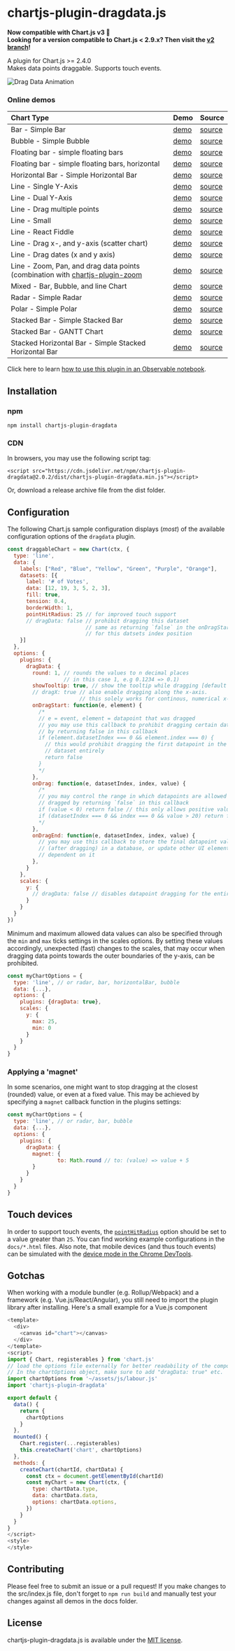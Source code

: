 # chartjs-plugin-dragdata.js

**Now compatible with Chart.js v3 🎉**  
**Looking for a version compatible to Chart.js < 2.9.x? Then visit the [v2 branch](https://github.com/chrispahm/chartjs-plugin-dragdata/tree/v2)!**

A plugin for Chart.js >= 2.4.0  
Makes data points draggable. Supports touch events.

![Drag Data Animation](https://user-images.githubusercontent.com/20703207/77322131-8a47f800-6d13-11ea-9ca8-b9fc7f820e85.gif)

### Online demos
| Chart Type                                                                                                                     | Demo                                                                                   | Source                                                                                                               |
|:-------------------------------------------------------------------------------------------------------------------------------|:---------------------------------------------------------------------------------------|:---------------------------------------------------------------------------------------------------------------------|
| Bar - Simple Bar                                                                                                               | [demo](https://chrispahm.github.io/chartjs-plugin-dragdata/bar.html)                   | [source](https://raw.githubusercontent.com/chrispahm/chartjs-plugin-dragdata/master/docs/bar.html)                   |
| Bubble - Simple Bubble                                                                                                         | [demo](https://chrispahm.github.io/chartjs-plugin-dragdata/bubble.html)                | [source](https://raw.githubusercontent.com/chrispahm/chartjs-plugin-dragdata/master/docs/bubble.html)                |
| Floating bar - simple floating bars                                                                                            | [demo](https://chrispahm.github.io/chartjs-plugin-dragdata/floatingBar.html)           | [source](https://raw.githubusercontent.com/chrispahm/chartjs-plugin-dragdata/master/docs/floatingBar.html)           |
| Floating bar - simple floating bars, horizontal                                                                                | [demo](https://chrispahm.github.io/chartjs-plugin-dragdata/horizontalFloatingBar.html) | [source](https://raw.githubusercontent.com/chrispahm/chartjs-plugin-dragdata/master/docs/horizontalFloatingBar.html) |
| Horizontal Bar - Simple Horizontal Bar                                                                                         | [demo](https://chrispahm.github.io/chartjs-plugin-dragdata/horizontalBar.html)         | [source](https://raw.githubusercontent.com/chrispahm/chartjs-plugin-dragdata/master/docs/horizontalBar.html)         |
| Line - Single Y-Axis                                                                                                           | [demo](https://chrispahm.github.io/chartjs-plugin-dragdata/)                           | [source](https://raw.githubusercontent.com/chrispahm/chartjs-plugin-dragdata/master/docs/index.html)                 |
| Line - Dual Y-Axis                                                                                                             | [demo](https://chrispahm.github.io/chartjs-plugin-dragdata/dualAxis.html)              | [source](https://raw.githubusercontent.com/chrispahm/chartjs-plugin-dragdata/master/docs/dualAxis.html)              |
| Line - Drag multiple points                                                                                                    | [demo](https://jsfiddle.net/45nurh9L/3/)                                               | [source](https://jsfiddle.net/45nurh9L/3/)                                                                           |
| Line - Small                                                                                                                   | [demo](https://chrispahm.github.io/chartjs-plugin-dragdata/smallChart.html)            | [source](https://raw.githubusercontent.com/chrispahm/chartjs-plugin-dragdata/master/docs/smallChart.html)            |
| Line - React Fiddle                                                                                                            | [demo](https://jsfiddle.net/16kvxd4u/3/)                                               | [source](https://jsfiddle.net/16kvxd4u/3/)                                                                           |
| Line - Drag x-, and y-axis (scatter chart)                                                                                     | [demo](https://chrispahm.github.io/chartjs-plugin-dragdata/scatter.html)               | [source](https://chrispahm.github.io/chartjs-plugin-dragdata/scatter.html)                                           |
| Line - Drag dates (x and y axis)                                                                                               | [demo](https://jsfiddle.net/f72kz348/9/)                                               | [source](https://jsfiddle.net/f72kz348/9/)                                                                           |
| Line - Zoom, Pan, and drag data points (combination with [chartjs-plugin-zoom](https://github.com/chartjs/chartjs-plugin-zoom) | [demo](https://jsfiddle.net/s6xn3q9f/1/)                                               | [source](https://jsfiddle.net/s6xn3q9f/1/)                                                                           |
| Mixed - Bar, Bubble, and line Chart                                                                                            | [demo](https://jsfiddle.net/rqbcs6ep/3/)                                               | [source](https://jsfiddle.net/rqbcs6ep/3/)                                                                           |
| Radar - Simple Radar                                                                                                           | [demo](https://chrispahm.github.io/chartjs-plugin-dragdata/radar.html)                 | [source](https://raw.githubusercontent.com/chrispahm/chartjs-plugin-dragdata/master/docs/radar.html)                 |
| Polar - Simple Polar                                                                                                           | [demo](https://chrispahm.github.io/chartjs-plugin-dragdata/polar.html)                 | [source](https://raw.githubusercontent.com/chrispahm/chartjs-plugin-dragdata/master/docs/polar.html)                 |
| Stacked Bar - Simple Stacked Bar                                                                                               | [demo](https://chrispahm.github.io/chartjs-plugin-dragdata/stackedBar.html)            | [source](https://raw.githubusercontent.com/chrispahm/chartjs-plugin-dragdata/master/docs/stackedBar.html)            |
| Stacked Bar - GANTT Chart                                                                                                      | [demo](https://chrispahm.github.io/chartjs-plugin-dragdata/ganttChart.html)            | [source](https://raw.githubusercontent.com/chrispahm/chartjs-plugin-dragdata/master/docs/ganttChart.html)            |
| Stacked Horizontal Bar - Simple Stacked Horizontal Bar                                                                         | [demo](https://chrispahm.github.io/chartjs-plugin-dragdata/stackedHorizontalBar.html)  | [source](https://raw.githubusercontent.com/chrispahm/chartjs-plugin-dragdata/master/docs/stackedHorizontalBar.html)  |

Click here to learn [how to use this plugin in an Observable notebook](https://observablehq.com/@chrispahm/draggable-data-charts).

## Installation

### npm

```
npm install chartjs-plugin-dragdata
```

### CDN
In browsers, you may use the following script tag:
```
<script src="https://cdn.jsdelivr.net/npm/chartjs-plugin-dragdata@2.0.2/dist/chartjs-plugin-dragdata.min.js"></script>
```

Or, download a release archive file from the dist folder.

## Configuration

The following Chart.js sample configuration displays (*most*) of the available
configuration options of the `dragdata` plugin.

```js
const draggableChart = new Chart(ctx, {
  type: 'line',
  data: {
    labels: ["Red", "Blue", "Yellow", "Green", "Purple", "Orange"],
    datasets: [{
      label: '# of Votes',
      data: [12, 19, 3, 5, 2, 3],
      fill: true,
      tension: 0.4,
      borderWidth: 1,
      pointHitRadius: 25 // for improved touch support
      // dragData: false // prohibit dragging this dataset
                         // same as returning `false` in the onDragStart callback
                         // for this datsets index position
    }]
  },
  options: {
    plugins: {
      dragData: {
        round: 1, // rounds the values to n decimal places 
                  // in this case 1, e.g 0.1234 => 0.1)
        showTooltip: true, // show the tooltip while dragging [default = true]
        // dragX: true // also enable dragging along the x-axis.
                       // this solely works for continous, numerical x-axis scales (no categories or dates)!
        onDragStart: function(e, element) {
          /*
          // e = event, element = datapoint that was dragged
          // you may use this callback to prohibit dragging certain datapoints
          // by returning false in this callback
          if (element.datasetIndex === 0 && element.index === 0) {
            // this would prohibit dragging the first datapoint in the first
            // dataset entirely
            return false
          }
          */
        },
        onDrag: function(e, datasetIndex, index, value) {         
          /*     
          // you may control the range in which datapoints are allowed to be
          // dragged by returning `false` in this callback
          if (value < 0) return false // this only allows positive values
          if (datasetIndex === 0 && index === 0 && value > 20) return false 
          */
        },
        onDragEnd: function(e, datasetIndex, index, value) {
          // you may use this callback to store the final datapoint value
          // (after dragging) in a database, or update other UI elements that
          // dependent on it
        },
      }
    },
    scales: {
      y: {
        // dragData: false // disables datapoint dragging for the entire axis
      }
    }
  }
})
```

Minimum and maximum allowed data values can also be specified through the `min` and `max` ticks settings in the scales options. By setting these values accordingly, unexpected (fast) changes to the scales, that may occur when dragging data points towards the outer boundaries of the y-axis, can be prohibited.

```javascript
const myChartOptions = {
  type: 'line', // or radar, bar, horizontalBar, bubble
  data: {...}, 
  options: {
    plugins: {dragData: true},
    scales: {
      y: {
        max: 25,
        min: 0
      }
    }
  }
}
```


### Applying a 'magnet'

In some scenarios, one might want to stop dragging at the closest (rounded) value, or even at a fixed value.
This may be achieved by specifying a `magnet` callback function
in the plugins settings:

```javascript
const myChartOptions = {
  type: 'line', // or radar, bar, bubble
  data: {...}, 
  options: {
    plugins: {
      dragData: {
        magnet: {
    		    to: Math.round // to: (value) => value + 5
        }
      }
    }
  }
}
```

## Touch devices
In order to support touch events, the [`pointHitRadius`](https://www.chartjs.org/docs/latest/charts/line.html#point-styling) option should be set to a value greater than `25`. You can find working example configurations in the `docs/*.html` files. Also note, that mobile devices (and thus touch events) can be simulated with the [device mode in the Chrome DevTools](https://developers.google.com/web/tools/chrome-devtools/device-mode/).

## Gotchas
When working with a module bundler (e.g. Rollup/Webpack) and a framework (e.g. Vue.js/React/Angular), you still need to import the plugin library after installing. 
Here's a small example for a Vue.js component

```js
<template>
  <div>
    <canvas id="chart"></canvas>
  </div>
</template>
<script>
import { Chart, registerables } from 'chart.js'
// load the options file externally for better readability of the component.
// In the chartOptions object, make sure to add "dragData: true" etc.
import chartOptions from '~/assets/js/labour.js'
import 'chartjs-plugin-dragdata'

export default {
  data() {
    return {
      chartOptions
    }
  },
  mounted() {
    Chart.register(...registerables)
    this.createChart('chart', chartOptions)
  },
  methods: {
    createChart(chartId, chartData) {
      const ctx = document.getElementById(chartId)
      const myChart = new Chart(ctx, {
        type: chartData.type,
        data: chartData.data,
        options: chartData.options,
      })
    }
  }
}
</script>
<style>
</style>
```
## Contributing

Please feel free to submit an issue or a pull request!
If you make changes to the src/index.js file, don't forget to `npm run build` and
manually test your changes against all demos in the docs folder.

## License

chartjs-plugin-dragdata.js is available under the [MIT license](http://opensource.org/licenses/MIT).

